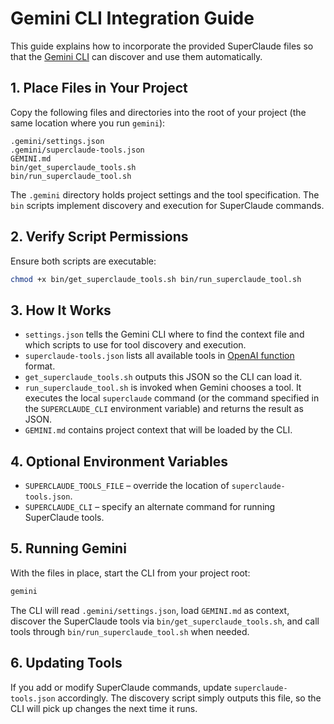 # Gemini CLI Integration Guide

This guide explains how to incorporate the provided SuperClaude files so that the [Gemini CLI](https://github.com/google-gemini/gemini-cli) can discover and use them automatically.

## 1. Place Files in Your Project

Copy the following files and directories into the root of your project (the same location where you run `gemini`):

```
.gemini/settings.json
.gemini/superclaude-tools.json
GEMINI.md
bin/get_superclaude_tools.sh
bin/run_superclaude_tool.sh
```

The `.gemini` directory holds project settings and the tool specification. The `bin` scripts implement discovery and execution for SuperClaude commands.

## 2. Verify Script Permissions

Ensure both scripts are executable:

```bash
chmod +x bin/get_superclaude_tools.sh bin/run_superclaude_tool.sh
```

## 3. How It Works

- `settings.json` tells the Gemini CLI where to find the context file and which scripts to use for tool discovery and execution.
- `superclaude-tools.json` lists all available tools in [OpenAI function](https://platform.openai.com/docs/guides/function-calling) format.
- `get_superclaude_tools.sh` outputs this JSON so the CLI can load it.
- `run_superclaude_tool.sh` is invoked when Gemini chooses a tool. It executes the local `superclaude` command (or the command specified in the `SUPERCLAUDE_CLI` environment variable) and returns the result as JSON.
- `GEMINI.md` contains project context that will be loaded by the CLI.

## 4. Optional Environment Variables

- `SUPERCLAUDE_TOOLS_FILE` – override the location of `superclaude-tools.json`.
- `SUPERCLAUDE_CLI` – specify an alternate command for running SuperClaude tools.

## 5. Running Gemini

With the files in place, start the CLI from your project root:

```bash
gemini
```

The CLI will read `.gemini/settings.json`, load `GEMINI.md` as context, discover the SuperClaude tools via `bin/get_superclaude_tools.sh`, and call tools through `bin/run_superclaude_tool.sh` when needed.

## 6. Updating Tools

If you add or modify SuperClaude commands, update `superclaude-tools.json` accordingly. The discovery script simply outputs this file, so the CLI will pick up changes the next time it runs.


